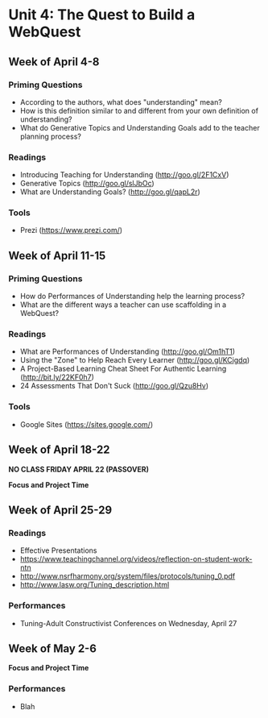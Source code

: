 # Unit 4: The Quest to Build a WebQuest

## Week of April 4-8

### Priming Questions
* According to the authors, what does "understanding" mean?
* How is this definition similar to and different from your own definition of understanding?
* What do Generative Topics and Understanding Goals add to the teacher planning process?

### Readings
* Introducing Teaching for Understanding (http://goo.gl/2F1CxV)
* Generative Topics (http://goo.gl/slJbOc)
* What are Understanding Goals? (http://goo.gl/qapL2r)

### Tools
* Prezi (https://www.prezi.com/)

## Week of April 11-15

### Priming Questions
* How do Performances of Understanding help the learning process?
* What are the different ways a teacher can use scaffolding in a WebQuest?

### Readings
* What are Performances of Understanding (http://goo.gl/Om1hT1)
* Using the "Zone" to Help Reach Every Learner (http://goo.gl/KCigdq)
* A Project-Based Learning Cheat Sheet For Authentic Learning (http://bit.ly/22KF0h7)
* 24 Assessments That Don't Suck (http://goo.gl/Qzu8Hv)

### Tools
* Google Sites (https://sites.google.com/)

## Week of April 18-22

**NO CLASS FRIDAY APRIL 22 (PASSOVER)**

**Focus and Project Time**

## Week of April 25-29

### Readings
* Effective Presentations
* https://www.teachingchannel.org/videos/reflection-on-student-work-ntn
* http://www.nsrfharmony.org/system/files/protocols/tuning_0.pdf
* http://www.lasw.org/Tuning_description.html

### Performances
* Tuning-Adult Constructivist Conferences on Wednesday, April 27

## Week of May 2-6

**Focus and Project Time**

### Performances

* Blah
